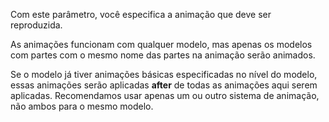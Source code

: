 Com este parâmetro, você especifica a animação que deve ser reproduzida.

As animações funcionam com qualquer modelo, mas apenas os modelos com partes com o mesmo nome
das partes na animação serão animados.

Se o modelo já tiver animações básicas especificadas no nível do modelo, essas animações serão aplicadas **after** de todas as animações aqui serem aplicadas.
Recomendamos usar apenas um ou outro sistema de animação, não ambos para o mesmo modelo.